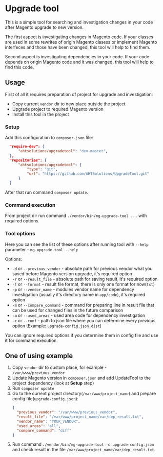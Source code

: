 # Upgrade tool

This is a simple tool for searching and investigation changes in your code
after Magento upgrade to new version. 

The first aspect is investigating changes in Magento code. 
If your classes are used in some rewrites of origin Magento clasess
or implement Magento interfeces and those have been changed,
this tool will help to find them.

Second aspect is investigating dependencies in your code.
If your code depends on origin Magento code and it was changed,
this tool will help to find this code.

## Usage

First of all it requires preparation of project for upgrade and investigation:
* Copy current `vendor` dir to new place outside the project
* Upgrade project to required Magento version
* Install this tool in the project

### Setup

Add this configuration to `composer.json` file:
```json
  "require-dev": {
      "ahtsolutions/upgradetool": "dev-master",
  },
  "repositories": {
      "ahtsolutions/upgradetool": {
          "type": "git",
          "url": "https://github.com/AHTSolutions/UpgradeTool.git"
      }
  }
```
After that run command `composer update`.

### Command execution

From project dir run command `./vendor/bin/mg-upgrade-tool ...` with required options.

### Tool options

Here you can see the list of these options after running tool with `--help` parameter - `mg-upgrade-tool --help`

Options:
* `-d` or `--previous_vendor` - absolute path for previous vendor what you saved before Magento version upgrade, it's required option
* `-r` or `--result_file` - absolute path for saving result, it's required option
* `-f` or `--format` - result file format, there is only one format for now(`txt`)
* `-p` or `--vendor_name` - modules vendor name for dependency investigation (usually it's directory name in `app/code`), it's required option
* `-m` or `--compare_command` - command for preparing line in result file that can be used for changed files in the future comparison
* `-a` or `--used_areas` - used area code for dependency investigation
* `-c` or `--conf` - path to json file where you can determine every previous option (Example: `upgrade-config.json.dist`)

You can ignore required options if you determine them in config file and use it for command execution. 

## One of using example

1. Copy `vendor` dir to custom place, for example - `/var/www/previous_vendor`
2. Update Magento version in `composer.json` and add UpdateTool to the project dependency (look at **Setup** step)
3. Run `composer update`
4. Go to the current project directory(`/var/www/project_name`) and prepare config file(`upgrade-config.json`):
    ``` json
   {
      "previous_vendor": "/var/www/previous_vendor",
      "result_file": "/var/www/project_name/var/dep_result.txt",
      "vendor_name": "YOUR_VENDOR",
      "used_areas": "all",
      "compare_command": "diff"
   } 
    ```
5. Run command `./vendor/bin/mg-upgrade-tool -c upgrade-config.json` and check result in the file `/var/www/project_name/var/dep_result.txt`.
